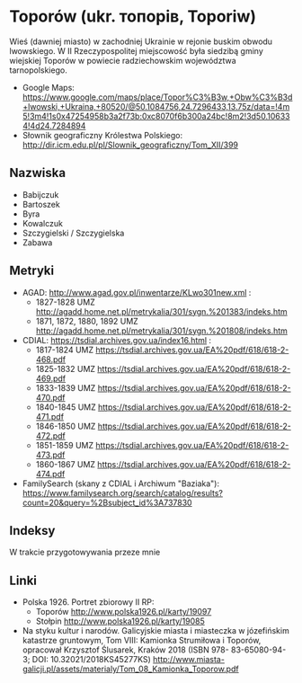 # Toporów (ukr. топорів, Toporiw)
Wieś (dawniej miasto) w zachodniej Ukrainie w rejonie buskim obwodu lwowskiego. W II Rzeczypospolitej miejscowość była siedzibą gminy wiejskiej Toporów w powiecie radziechowskim województwa tarnopolskiego.

+ Google Maps: https://www.google.com/maps/place/Topor%C3%B3w,+Obw%C3%B3d+lwowski,+Ukraina,+80520/@50.1084756,24.7296433,13.75z/data=!4m5!3m4!1s0x47254958b3a2f73b:0xc8070f6b300a24bc!8m2!3d50.106334!4d24.7284894
+ Słownik geograficzny Królestwa Polskiego: http://dir.icm.edu.pl/pl/Slownik_geograficzny/Tom_XII/399

## Nazwiska
+ Babijczuk
+ Bartoszek
+ Byra
+ Kowalczuk
+ Szczygielski / Szczygielska
+ Zabawa

## Metryki
+ AGAD: http://www.agad.gov.pl/inwentarze/KLwo301new.xml :
    + 1827-1828 UMZ http://agadd.home.net.pl/metrykalia/301/sygn.%201383/indeks.htm
    + 1871, 1872, 1880, 1892 UMZ http://agadd.home.net.pl/metrykalia/301/sygn.%201808/indeks.htm
+ CDIAL: https://tsdial.archives.gov.ua/index16.html :
    + 1817-1824 UMZ https://tsdial.archives.gov.ua/EA%20pdf/618/618-2-468.pdf
    + 1825-1832 UMZ https://tsdial.archives.gov.ua/EA%20pdf/618/618-2-469.pdf
    + 1833-1839 UMZ https://tsdial.archives.gov.ua/EA%20pdf/618/618-2-470.pdf
    + 1840-1845 UMZ https://tsdial.archives.gov.ua/EA%20pdf/618/618-2-471.pdf
    + 1846-1850 UMZ https://tsdial.archives.gov.ua/EA%20pdf/618/618-2-472.pdf
    + 1851-1859 UMZ https://tsdial.archives.gov.ua/EA%20pdf/618/618-2-473.pdf
    + 1860-1867 UMZ https://tsdial.archives.gov.ua/EA%20pdf/618/618-2-474.pdf
+ FamilySearch (skany z CDIAL i Archiwum "Baziaka"): https://www.familysearch.org/search/catalog/results?count=20&query=%2Bsubject_id%3A737830

## Indeksy
W trakcie przygotowywania przeze mnie

## Linki
+ Polska 1926. Portret zbiorowy II RP:
    + Toporów http://www.polska1926.pl/karty/19097
    + Stołpin http://www.polska1926.pl/karty/19085 
+ Na styku kultur i narodów. Galicyjskie miasta i miasteczka w józefińskim katastrze gruntowym, Tom VIII: Kamionka Strumiłowa i Toporów, opracował Krzysztof Ślusarek, Kraków 2018 (ISBN 978- 83-65080-94-3; DOI: 10.32021/2018KS45277KS) http://www.miasta-galicji.pl/assets/materialy/Tom_08_Kamionka_Toporow.pdf
